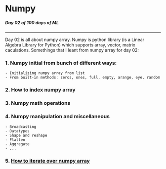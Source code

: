 # Numpy

#####  Day 02 of 100 days of ML 

-------------------------

Day 02 is all about numpy array. Numpy is python library (is a Linear Algebra Library for Python) which supports array, vector, matrix caculations. 
Somethings that I leant from numpy array for day 02: 

### 1. Numpy initial from bunch of different ways:
    - Initializing numpy array from list
    - From built-in methods: zeros, ones, full, empty, arange, eye, random
### 2. How to index numpy array
### 3. Numpy math operations
### 4. Numpy manipulation and miscellaneous
    - Broadcasting
    - Datatypes
    - Shape and reshape
    - Flatten
    - Aggregate
    - ...
### 5. [How to iterate over numpy array](NumpyArrayIterator.ipynb)




